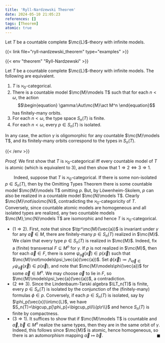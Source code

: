 ```yaml
---
title: 'Ryll-Nardzewski Theorem'
date: 2024-05-10 21:05:23
references: []
tags: [Theorem]
atomic: true
---
```


Let $T$ be a countable complete $\mc{L}$-theory with infinite models.

{{< link file="ryll-nardzewski_theorem" type="examples" >}}

{{< env "theorem" "Ryll-Nardzewski" >}}

Let $T$ be a countable complete $\mc{L}$-theory with infinite models. The following are equivalent.
1. $T$ is $\aleph_0$-categorical.
2. There is a countable model $\mc{M}\models T$ such that for each $n<\omega$, the action
$$\begin{equation}
    \gamma:\Aut\mc{M}\act M^n
\end{equation}$$
has finitely-many orbits.
3. For each $n<\omega$, the type space $S_n(T)$ is finite.
4. For each $n<\omega$, every $p\in S_n(T)$ is isolated.

In any case, the action $\gamma$ is oligomorphic for any countable $\mc{M}\models T$, and its finitely-many orbits correspond to the types in $S_n(T)$.

{{< /env >}}

_Proof._ We first show that $T$ is $\aleph_0$-categorical iff every countable model of $T$ is atomic (which is equivalent to $3$), and then show that $1\Rightarrow2\Leftrightarrow3\Rightarrow1$.

&emsp;&emsp;Indeed, suppose that $T$ is $\aleph_0$-categorical. If there is some non-isolated $p\in S_n(T)$, then by the Omitting Types Theorem there is some countable model $\mc{M}\models T$ omitting $p$. But, by Löwenheim-Skolem, $p$ can also be realized in a countable model $\mc{N}\models T$. Clearly $\mc{M}\not\iso\mc{N}$, contradicting the $\aleph_0$-categoricity of $T$. Conversely, since countable atomic models are homogeneous and all isolated types are realized, any two countable models $\mc{M},\mc{N}\models T$ are isomorphic and hence $T$ is $\aleph_0$-categorical.
* ($1\Rightarrow2$). First, note that since $\tp^\mc{M}(\vec{a})$ is invariant under $\gamma$ for any $\vec{a}\in M$, there are finitely-many $p\in S_n(T)$ realized in $\mc{M}$. We claim that every type $p\in S_n(T)$ is realized in $\mc{M}$. Indeed, fix a (finite) transversal $F\subseteq M^n$ for $\gamma$. If $p$ is not realized in $\mc{M}$, then for each $\vec{a}\in F$, there is some $\psi_\vec{a}(\vec{x})\in p(\vec{x})$ such that $\mc{M}\not\models\psi_\vec{a}(\vec{a})$. Set $\phi(\vec{x})\coloneqq\bigwedge_{\vec{a}\in F}\psi_\vec{a}(\vec{x})\in p(\vec{x})$, and note that $\mc{M}\models\phi(\vec{a})$ for some $\vec{a}\in M^n$. We may choose $\vec{a}$ to lie in $F$, so $\mc{M}\models\psi_\vec{a}(\vec{a})$, a contradiction.
* ($2\Leftrightarrow3$). Since the Lindenbaum-Tarski algebra $\LT_n(T)$ is finite, every $p\in S_n(T)$ is isolated by the conjunction of the (finitely-many) formulas $\phi\in p$. Conversely, if each $p\in S_n(T)$ is isolated, say by $\phi_p(\vec{x})\in\mc{L}$, we have $S_n(T)=\bigcup_p[\phi_p]=\bigcup_p\l\\{p\r\\}$ and hence $S_n(T)$ is finite by compactness.
* ($3\Rightarrow1$). It suffices to show that if $\mc{M}\models T$ is countable and $\vec{a},\vec{b}\in M^n$ realize the same types, then they are in the same orbit of $\gamma$. Indeed, this follows since $\mc{M}$ is atomic, hence homogeneous, so there is an automorphism mapping $\vec{a}\mapsto\vec{b}$.<span style="float:right;">$\blacksquare$</span>
